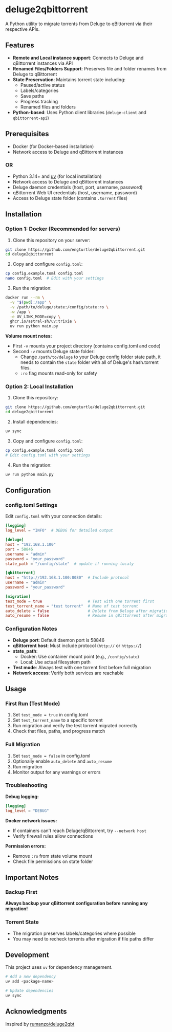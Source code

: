 # deluge2qbittorrent

A Python utility to migrate torrents from Deluge to qBittorrent via their respective APIs.

## Features

- **Remote and Local instance support**: Connects to Deluge and qBittorrent instances via API
- **Renamed Files/Folders Support**: Preserves file and folder renames from Deluge to qBittorrent
- **State Preservation**: Maintains torrent state including:
  - Paused/active status
  - Labels/categories
  - Save paths
  - Progress tracking
  - Renamed files and folders
- **Python-based**: Uses Python client libraries (`deluge-client` and `qbittorrent-api`)

## Prerequisites

- Docker (for Docker-based installation)
- Network access to Deluge and qBittorrent instances

### OR

- Python 3.14+ and [uv](https://github.com/astral-sh/uv) (for local installation)
- Network access to Deluge and qBittorrent instances
- Deluge daemon credentials (host, port, username, password)
- qBittorrent Web UI credentials (host, username, password)
- Access to Deluge state folder (contains `.torrent` files)

## Installation

### Option 1: Docker (Recommended for servers)

1. Clone this repository on your server:

```bash
git clone https://github.com/engturtle/deluge2qbittorrent.git
cd deluge2qbittorrent
```

2. Copy and configure `config.toml`:

```bash
cp config.example.toml config.toml
nano config.toml  # Edit with your settings
```

3. Run the migration:

```bash
docker run --rm \
  -v "$(pwd):/app" \
  -v /path/to/deluge/state:/config/state:ro \
  -w /app \
  -e UV_LINK_MODE=copy \
  ghcr.io/astral-sh/uv:trixie \
  uv run python main.py
```

**Volume mount notes:**
- First `-v` mounts your project directory (contains config.toml and code)
- Second `-v` mounts Deluge state folder:
  - Change `/path/to/deluge` to your Deluge config folder state path, it needs to contain the `state` folder with all of
    Deluge's hash.torrent files. 
  - `:ro` flag mounts read-only for safety

### Option 2: Local Installation

1. Clone this repository:

```bash
git clone https://github.com/engturtle/deluge2qbittorrent.git
cd deluge2qbittorrent
```

2. Install dependencies:

```bash
uv sync
```

3. Copy and configure `config.toml`:

```bash
cp config.example.toml config.toml
# Edit config.toml with your settings
```

4. Run the migration:

```bash
uv run python main.py
```

## Configuration

### config.toml Settings

Edit `config.toml` with your connection details:

```toml
[logging]
log_level = "INFO"  # DEBUG for detailed output

[deluge]
host = "192.168.1.100"
port = 58846
username = "admin"
password = "your_password"
state_path = "/config/state"  # update if running localy

[qbittorrent]
host = "http://192.168.1.100:8080"  # Include protocol
username = "admin"
password = "your_password"

[migration]
test_mode = true                    # Test with one torrent first
test_torrent_name = "test torrent"  # Name of test torrent
auto_delete = false                 # Delete from Deluge after migration
auto_resume = false                 # Resume in qBittorrent after migration
```

### Configuration Notes

- **Deluge port**: Default daemon port is 58846
- **qBittorrent host**: Must include protocol (`http://` or `https://`)
- **state_path**: 
  - Docker: Use container mount point (e.g., `/config/state`)
  - Local: Use actual filesystem path
- **Test mode**: Always test with one torrent first before full migration
- **Network access**: Verify both services are reachable

## Usage

### First Run (Test Mode)

1. Set `test_mode = true` in config.toml
2. Set `test_torrent_name` to a specific torrent
3. Run migration and verify the test torrent migrated correctly
4. Check that files, paths, and progress match

### Full Migration

1. Set `test_mode = false` in config.toml
2. Optionally enable `auto_delete` and `auto_resume`
3. Run migration
4. Monitor output for any warnings or errors

### Troubleshooting

**Debug logging:**
```toml
[logging]
log_level = "DEBUG"
```

**Docker network issues:**
- If containers can't reach Deluge/qBittorrent, try `--network host`
- Verify firewall rules allow connections

**Permission errors:**
- Remove `:ro` from state volume mount
- Check file permissions on state folder

## Important Notes

### Backup First

**Always backup your qBittorrent configuration before running any migration!**

### Torrent State

- The migration preserves labels/categories where possible
- You may need to recheck torrents after migration if file paths differ

## Development

This project uses `uv` for dependency management.

```bash
# Add a new dependency
uv add <package-name>

# Update dependencies
uv sync
```

## Acknowledgments

Inspired by [rumanzo/deluge2qbt](https://github.com/rumanzo/deluge2qbt)
